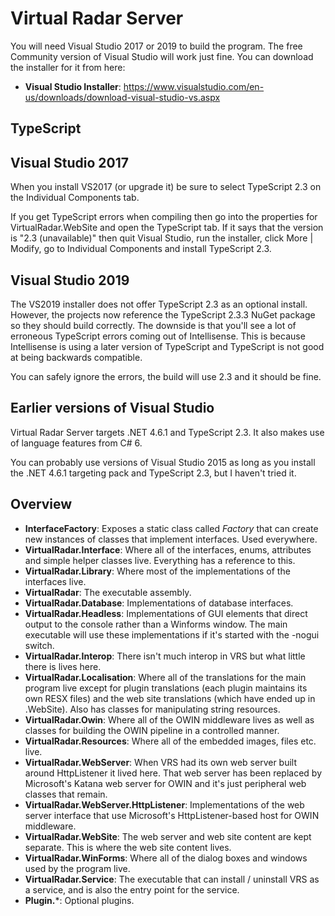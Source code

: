 # Virtual Radar Server

You will need Visual Studio 2017 or 2019 to build the program. The free Community version of Visual Studio will work just
fine. You can download the installer for it from here:

* **Visual Studio Installer**: https://www.visualstudio.com/en-us/downloads/download-visual-studio-vs.aspx

## TypeScript

## Visual Studio 2017

When you install VS2017 (or upgrade it) be sure to select TypeScript 2.3 on the Individual Components tab.

If you get TypeScript errors when compiling then go into the properties for VirtualRadar.WebSite and open the TypeScript tab.
If it says that the version is "2.3 (unavailable)" then quit Visual Studio, run the installer, click More | Modify, go to
Individual Components and install TypeScript 2.3.

## Visual Studio 2019

The VS2019 installer does not offer TypeScript 2.3 as an optional install. However, the projects now reference the TypeScript
2.3.3 NuGet package so they should build correctly. The downside is that you'll see a lot of erroneous TypeScript errors coming out
of Intellisense. This is because Intellisense is using a later version of TypeScript and TypeScript is not good at being backwards
compatible.

You can safely ignore the errors, the build will use 2.3 and it should be fine.

## Earlier versions of Visual Studio
Virtual Radar Server targets .NET 4.6.1 and TypeScript 2.3. It also makes use of language features from C# 6.

You can probably use versions of Visual Studio 2015 as long as you install the .NET 4.6.1 targeting pack and TypeScript 2.3,
but I haven't tried it.

## Overview
* **InterfaceFactory**: Exposes a static class called *Factory* that can create new instances of classes that implement interfaces.
Used everywhere.
* **VirtualRadar.Interface**: Where all of the interfaces, enums, attributes and simple helper classes live. Everything has a
reference to this.
* **VirtualRadar.Library**: Where most of the implementations of the interfaces live.
* **VirtualRadar**: The executable assembly.
* **VirtualRadar.Database**: Implementations of database interfaces.
* **VirtualRadar.Headless**: Implementations of GUI elements that direct output to the console rather than a Winforms window. The main
executable will use these implementations if it's started with the -nogui switch.
* **VirtualRadar.Interop**: There isn't much interop in VRS but what little there is lives here.
* **VirtualRadar.Localisation**: Where all of the translations for the main program live except for plugin translations (each plugin
maintains its own RESX files) and the web site translations (which have ended up in .WebSite). Also has classes for manipulating string
resources.
* **VirtualRadar.Owin**: Where all of the OWIN middleware lives as well as classes for building the OWIN pipeline in a controlled manner.
* **VirtualRadar.Resources**: Where all of the embedded images, files etc. live.
* **VirtualRadar.WebServer**: When VRS had its own web server built around HttpListener it lived here. That web server has been replaced
by Microsoft's Katana web server for OWIN and it's just peripheral web classes that remain.
* **VirtualRadar.WebServer.HttpListener**: Implementations of the web server interface that use Microsoft's HttpListener-based host for
OWIN middleware.
* **VirtualRadar.WebSite**: The web server and web site content are kept separate. This is where the web site content lives.
* **VirtualRadar.WinForms**: Where all of the dialog boxes and windows used by the program live.
* **VirtualRadar.Service**: The executable that can install / uninstall VRS as a service, and is also the entry point for the service.
* **Plugin.***: Optional plugins.

